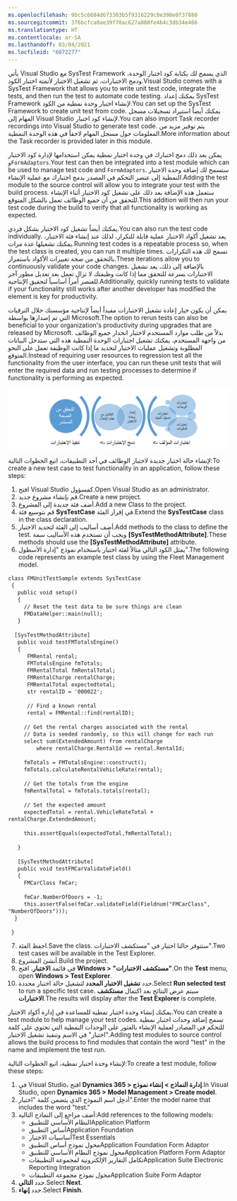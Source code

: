 ```yaml
---
ms.openlocfilehash: 9bc5c6684d673303b5f9316229c0e398e0f37880
ms.sourcegitcommit: 376bcfca0ae39f70ac627a080fe4b4c3db34e466
ms.translationtype: HT
ms.contentlocale: ar-SA
ms.lasthandoff: 03/04/2021
ms.locfileid: "6072277"
---
```


<span data-ttu-id="e5a8d-101">يأتي Visual Studio مع SysTest Framework الذي يسمح لك بكتابة كود اختبار الوحدة، ودمج الاختبارات، ثم تشغيل الاختبار لأتمتة اختبار الكود.</span><span class="sxs-lookup"><span data-stu-id="e5a8d-101">Visual Studio comes with a SysTest Framework that allows you to write unit test code, integrate the tests, and then run the test to automate code testing.</span></span> <span data-ttu-id="e5a8d-102">يمكنك إعداد SysTest Framework لإنشاء اختبار وحدة نمطية من الكود.</span><span class="sxs-lookup"><span data-stu-id="e5a8d-102">You can set up the SysTest Framework to create unit test from code.</span></span> <span data-ttu-id="e5a8d-103">يمكنك أيضاً استيراد تسجيلات مسجل المهام إلى Visual Studio لإنشاء كود اختبار.</span><span class="sxs-lookup"><span data-stu-id="e5a8d-103">You can also import Task recorder recordings into Visual Studio to generate test code.</span></span> <span data-ttu-id="e5a8d-104">يتم توفير مزيد من المعلومات حول مسجل المهام لاحقاً في هذه الوحدة النمطية.</span><span class="sxs-lookup"><span data-stu-id="e5a8d-104">More information about the Task recorder is provided later in this module.</span></span>  

<span data-ttu-id="e5a8d-105">يمكن بعد ذلك دمج اختبارك في وحدة اختبار نمطية يمكن استخدامها لإدارة كود الاختبار و`FormAdaptors`.</span><span class="sxs-lookup"><span data-stu-id="e5a8d-105">Your test can then be integrated into a test module which can be used to manage test code and `FormAdaptors`.</span></span> <span data-ttu-id="e5a8d-106">ستسمح لك إضافة وحدة الاختبار النمطية إلى عنصر التحكم في المصدر بدمج اختبارك مع عملية الإنشاء.</span><span class="sxs-lookup"><span data-stu-id="e5a8d-106">Adding the test module to the source control will allow you to integrate your test with the build process.</span></span> <span data-ttu-id="e5a8d-107">ستعمل هذه الإضافة بعد ذلك على تشغيل كود الاختبار أثناء الإنشاء للتحقق من أن جميع الوظائف تعمل بالشكل المتوقع.</span><span class="sxs-lookup"><span data-stu-id="e5a8d-107">This addition will then run your test code during the build to verify that all functionality is working as expected.</span></span>

<span data-ttu-id="e5a8d-108">يمكنك أيضاً تشغيل كود الاختبار بشكل فردي.</span><span class="sxs-lookup"><span data-stu-id="e5a8d-108">You can also run the test code individually.</span></span> <span data-ttu-id="e5a8d-109">يعد تشغيل أكواد الاختبار عملية قابلة للتكرار، لذلك عند إنشاء فئة الاختبار، يمكنك تشغيلها عدة مرات.</span><span class="sxs-lookup"><span data-stu-id="e5a8d-109">Running test codes is a repeatable process so, when the test class is created, you can run it multiple times.</span></span> <span data-ttu-id="e5a8d-110">تسمح لك هذه التكرارات بالتحقق من صحة تغييرات الأكواد باستمرار.</span><span class="sxs-lookup"><span data-stu-id="e5a8d-110">These iterations allow you to continuously validate your code changes.</span></span> <span data-ttu-id="e5a8d-111">بالإضافة إلى ذلك، يعد تشغيل الاختبارات بسرعة للتحقق مما إذا كانت وظيفتك لا تزال تعمل بعد تعديل مطور آخر للعنصر أمراً أساسياً لتحقيق الإنتاجية.</span><span class="sxs-lookup"><span data-stu-id="e5a8d-111">Additionally, quickly running tests to validate if your functionality still works after another developer has modified the element is key for productivity.</span></span> 

<span data-ttu-id="e5a8d-112">يمكن أن يكون خيار إعادة تشغيل الاختبارات مفيداً أيضاً لإنتاجية مؤسستك خلال الترقيات التي تم إصدارها بواسطة Microsoft.</span><span class="sxs-lookup"><span data-stu-id="e5a8d-112">The option to rerun tests can also be beneficial to your organization's productivity during upgrades that are released by Microsoft.</span></span> <span data-ttu-id="e5a8d-113">بدلاً من طلب موارد المستخدم لاختبار انحدار جميع الوظائف من واجهة المستخدم، يمكنك تشغيل اختبارات الوحدة النمطية هذه التي ستدخل البيانات المطلوبة وتشغيل عمليات الاختبار لتحديد ما إذا كانت الوظيفة تعمل على النحو المتوقع.</span><span class="sxs-lookup"><span data-stu-id="e5a8d-113">Instead of requiring user resources to regression test all the functionality from the user interface, you can run these unit tests that will enter the required data and run testing processes to determine if functionality is performing as expected.</span></span>

![مخطط لعملية نموذج اختبار الوحدة النمطية من اختبارات المؤلف، ودمج الاختبارات ثم تنفيذها.](../media/unit-test.jpg)

<span data-ttu-id="e5a8d-115">لإنشاء حالة اختبار جديدة لاختبار الوظائف في أحد التطبيقات، اتبع الخطوات التالية:</span><span class="sxs-lookup"><span data-stu-id="e5a8d-115">To create a new test case to test functionality in an application, follow these steps:</span></span>

1.  <span data-ttu-id="e5a8d-116">افتح Visual Studio كمسؤول.</span><span class="sxs-lookup"><span data-stu-id="e5a8d-116">Open Visual Studio as an administrator.</span></span>
2.  <span data-ttu-id="e5a8d-117">قم بإنشاء مشروع جديد.</span><span class="sxs-lookup"><span data-stu-id="e5a8d-117">Create a new project.</span></span>
3.  <span data-ttu-id="e5a8d-118">أضف فئة جديدة إلى المشروع.</span><span class="sxs-lookup"><span data-stu-id="e5a8d-118">Add a new Class to the project.</span></span>
4.  <span data-ttu-id="e5a8d-119">قم بتوسيع فئة **SysTestCase** في إقرار الفئة.</span><span class="sxs-lookup"><span data-stu-id="e5a8d-119">Extend the **SysTestCase** class in the class declaration.</span></span>
5.  <span data-ttu-id="e5a8d-120">أضف أساليب إلى الفئة لتحديد الاختبار.</span><span class="sxs-lookup"><span data-stu-id="e5a8d-120">Add methods to the class to define the test.</span></span> <span data-ttu-id="e5a8d-121">ويجب أن تستخدم هذه الأساليب سمة **[SysTestMethodAttribute]**.</span><span class="sxs-lookup"><span data-stu-id="e5a8d-121">These methods should use the **[SysTestMethodAttribute]** attribute.</span></span>
6.  <span data-ttu-id="e5a8d-122">يمثل الكود التالي مثالاً لفئة اختبار باستخدام نموذج "إدارة الأسطول".</span><span class="sxs-lookup"><span data-stu-id="e5a8d-122">The following code represents an example test class by using the Fleet Management model.</span></span>

```xpp
class FMUnitTestSample extends SysTestCase
 {
   public void setup()
   {
     // Reset the test data to be sure things are clean
     FMDataHelper::main(null);
   }
    
  [SysTestMethodAttribute]
   public void testFMTotalsEngine()
   {
      FMRental rental;
      FMTotalsEngine fmTotals;
      FMRentalTotal fmRentalTotal;
      FMRentalCharge rentalCharge;
      FMRentalTotal expectedtotal;
      str rentalID = '000022';

      // Find a known rental
      rental = FMRental::find(rentalID);

     // Get the rental charges associated with the rental
     // Data is seeded randomly, so this will change for each run
     select sum(ExtendedAmount) from rentalCharge
         where rentalCharge.RentalId == rental.RentalId;

     fmTotals = FMTotalsEngine::construct();
     fmTotals.calculateRentalVehicleRate(rental);

     // Get the totals from the engine
     fmRentalTotal = fmTotals.totals(rental);

     // Set the expected amount
     expectedTotal = rental.VehicleRateTotal + rentalCharge.ExtendedAmount;

     this.assertEquals(expectedTotal,fmRentalTotal);

   }

   [SysTestMethodAttribute]
   public void testFMCarValidateField()
   {
     FMCarClass fmCar;

     fmCar.NumberOfDoors = -1;
     this.assertFalse(fmCar.validateField(Fieldnum("FMCarClass", "NumberOfDoors")));
  }

 }
```
7.  <span data-ttu-id="e5a8d-123">احفظ الفئة.</span><span class="sxs-lookup"><span data-stu-id="e5a8d-123">Save the class.</span></span> <span data-ttu-id="e5a8d-124">ستتوفر حالتا اختبار في "مستكشف الاختبارات".</span><span class="sxs-lookup"><span data-stu-id="e5a8d-124">Two test cases will be available in the Test Explorer.</span></span>
8.  <span data-ttu-id="e5a8d-125">أنشئ المشروع.</span><span class="sxs-lookup"><span data-stu-id="e5a8d-125">Build the project.</span></span>
9. <span data-ttu-id="e5a8d-126">في قائمة **الاختبار**، افتح **Windows > "مستكشف الاختبارات"**.</span><span class="sxs-lookup"><span data-stu-id="e5a8d-126">On the **Test** menu, open **Windows > Test Explorer**.</span></span>
10. <span data-ttu-id="e5a8d-127">حدد **تشغيل الاختبار المحدد** لتشغيل حالة اختبار محددة.</span><span class="sxs-lookup"><span data-stu-id="e5a8d-127">Select **Run selected test** to run a specific test case.</span></span> <span data-ttu-id="e5a8d-128">سيتم عرض النتائج بعد اكتمال **مستكشف الاختبارات**.</span><span class="sxs-lookup"><span data-stu-id="e5a8d-128">The results will display after the **Test Explorer** is complete.</span></span>

<span data-ttu-id="e5a8d-129">يمكنك إنشاء وحدة اختبار نمطية للمساعدة في إدارة أكواد الاختبار.</span><span class="sxs-lookup"><span data-stu-id="e5a8d-129">You can create a test module to help manage your test codes.</span></span> <span data-ttu-id="e5a8d-130">تسمح إضافة وحدات اختبار نمطية للتحكم في المصادر لعملية الإنشاء بالعثور على الوحدات النمطية التي تحتوي على كلمة "اختبار" في الاسم وتنفيذ تشغيل الاختبار.</span><span class="sxs-lookup"><span data-stu-id="e5a8d-130">Adding test modules to source control allows the build process to find modules that contain the word "test" in the name and implement the test run.</span></span>

<span data-ttu-id="e5a8d-131">لإنشاء وحدة اختبار نمطية، اتبع الخطوات التالية:</span><span class="sxs-lookup"><span data-stu-id="e5a8d-131">To create a test module, follow these steps:</span></span>

1.  <span data-ttu-id="e5a8d-132">في Visual Studio، افتح **Dynamics 365 > إدارة النماذج > إنشاء نموذج**.</span><span class="sxs-lookup"><span data-stu-id="e5a8d-132">In Visual Studio, open **Dynamics 365 > Model Management > Create model**.</span></span>
2.  <span data-ttu-id="e5a8d-133">أدخِل اسم النموذج الذي يتضمن كلمة "اختبار".</span><span class="sxs-lookup"><span data-stu-id="e5a8d-133">Enter the model name that includes the word "test."</span></span>
3.  <span data-ttu-id="e5a8d-134">أضف مراجع إلى النماذج التالية:</span><span class="sxs-lookup"><span data-stu-id="e5a8d-134">Add references to the following models:</span></span>
    -   <span data-ttu-id="e5a8d-135">النظام الأساسي للتطبيق</span><span class="sxs-lookup"><span data-stu-id="e5a8d-135">Application Platform</span></span>
    -   <span data-ttu-id="e5a8d-136">أساس التطبيق</span><span class="sxs-lookup"><span data-stu-id="e5a8d-136">Application Foundation</span></span>
    -   <span data-ttu-id="e5a8d-137">أساسيات الاختبار</span><span class="sxs-lookup"><span data-stu-id="e5a8d-137">Test Essentials</span></span>
    -   <span data-ttu-id="e5a8d-138">محول نموذج أساس التطبيق</span><span class="sxs-lookup"><span data-stu-id="e5a8d-138">Application Foundation Form Adaptor</span></span>
    -   <span data-ttu-id="e5a8d-139">محول نموذج النظام الأساسي للتطبيق</span><span class="sxs-lookup"><span data-stu-id="e5a8d-139">Application Platform Form Adaptor</span></span>
    -   <span data-ttu-id="e5a8d-140">تكامل التقارير الإلكترونية لمجموعة التطبيقات</span><span class="sxs-lookup"><span data-stu-id="e5a8d-140">Application Suite Electronic Reporting Integration</span></span>
    -   <span data-ttu-id="e5a8d-141">محول نموذج مجموعة التطبيقات</span><span class="sxs-lookup"><span data-stu-id="e5a8d-141">Application Suite Form Adaptor</span></span>
4.  <span data-ttu-id="e5a8d-142">حدد **التالي**.</span><span class="sxs-lookup"><span data-stu-id="e5a8d-142">Select **Next**.</span></span>
5.  <span data-ttu-id="e5a8d-143">حدد **إنهاء**.</span><span class="sxs-lookup"><span data-stu-id="e5a8d-143">Select **Finish**.</span></span>
